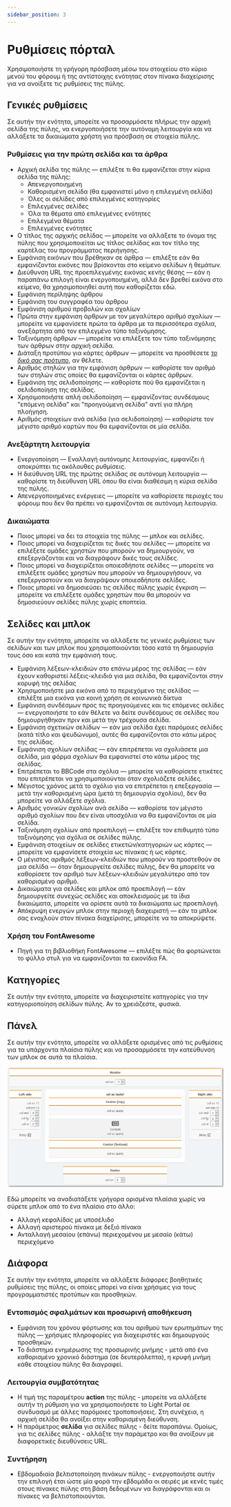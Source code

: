```yaml
---
sidebar_position: 3
---
```


# Ρυθμίσεις πόρταλ
Χρησιμοποιήστε τη γρήγορη πρόσβαση μέσω του στοιχείου στο κύριο μενού του φόρουμ ή της αντίστοιχης ενότητας στον πίνακα διαχείρισης για να ανοίξετε τις ρυθμίσεις της πύλης.

## Γενικές ρυθμίσεις
Σε αυτήν την ενότητα, μπορείτε να προσαρμόσετε πλήρως την αρχική σελίδα της πύλης, να ενεργοποιήσετε την αυτόνομη λειτουργία και να αλλάξετε τα δικαιώματα χρήστη για πρόσβαση σε στοιχεία πύλης.

### Ρυθμίσεις για την πρώτη σελίδα και τα άρθρα

* Αρχική σελίδα της πύλης — επιλέξτε τι θα εμφανίζεται στην κύρια σελίδα της πύλης:
    * Απενεργοποιημένη
    * Καθορισμένη σελίδα (θα εμφανιστεί μόνο η επιλεγμένη σελίδα)
    * Όλες οι σελίδες από επιλεγμένες κατηγορίες
    * Επιλεγμένες σελίδες
    * Όλα τα θέματα από επιλεγμένες ενότητες
    * Επιλεγμένα θέματα
    * Επιλεγμένες ενότητες
* Ο τίτλος της αρχικής σελίδας — μπορείτε να αλλάξετε το όνομα της πύλης που χρησιμοποιείται ως τίτλος σελίδας και τον τίτλο της καρτέλας του προγράμματος περιήγησης.
* Εμφάνιση εικόνων που βρέθηκαν σε άρθρα — επιλέξτε εάν θα εμφανίζονται εικόνες που βρίσκονται στο κείμενο σελίδων ή θεμάτων.
* Διεύθυνση URL της προεπιλεγμένης εικόνας κενής θέσης — εάν η παραπάνω επιλογή είναι ενεργοποιημένη, αλλά δεν βρεθεί εικόνα στο κείμενο, θα χρησιμοποιηθεί αυτή που καθορίζεται εδώ.
* Εμφάνιση περίληψης άρθρου
* Εμφάνιση του συγγραφέα του άρθρου
* Εμφάνιση αριθμού προβολών και σχολίων
* Πρώτα στην εμφάνιση άρθρων με τον μεγαλύτερο αριθμό σχολίων — μπορείτε να εμφανίσετε πρώτα τα άρθρα με τα περισσότερα σχόλια, ανεξάρτητα από τον επιλεγμένο τύπο ταξινόμησης.
* Ταξινόμηση άρθρων — μπορείτε να επιλέξετε τον τύπο ταξινόμησης των άρθρων στην αρχική σελίδα.
* Διάταξη προτύπου για κάρτες άρθρων — μπορείτε να προσθέσετε _[το δικό σας πρότυπο](/how-to/create-layout)_, αν θέλετε.
* Αριθμός στηλών για την εμφάνιση άρθρων — καθορίστε τον αριθμό των στηλών στις οποίες θα εμφανίζονται οι κάρτες άρθρων.
* Εμφάνιση της σελιδοποίησης — καθορίστε πού θα εμφανίζεται η σελιδοποίηση της σελίδας.
* Χρησιμοποιήστε απλή σελιδοποίηση — εμφανίζοντας συνδέσμους "επόμενη σελίδα" και "προηγούμενη σελίδα" αντί για πλήρη πλοήγηση.
* Αριθμός στοιχείων ανά σελίδα (για σελιδοποίηση) — καθορίστε τον μέγιστο αριθμό καρτών που θα εμφανίζονται σε μία σελίδα.

### Ανεξάρτητη λειτουργία

* Ενεργοποίηση — Εναλλαγή αυτόνομης λειτουργίας, εμφανίζει ή αποκρύπτει τις ακόλουθες ρυθμίσεις.
* Η διεύθυνση URL της πρώτης σελίδας σε αυτόνομη λειτουργία — καθορίστε τη διεύθυνση URL όπου θα είναι διαθέσιμη η κύρια σελίδα της πύλης.
* Απενεργοποιημένες ενέργειες — μπορείτε να καθορίσετε περιοχές του φόρουμ που δεν θα πρέπει να εμφανίζονται σε αυτόνομη λειτουργία.

### Δικαιώματα

* Ποιος μπορεί να δει τα στοιχεία της πύλης — μπλοκ και σελίδες.
* Ποιος μπορεί να διαχειρίζεται τις δικές του σελίδες — μπορείτε να επιλέξετε ομάδες χρηστών που μπορούν να δημιουργούν, να επεξεργάζονται και να διαγράφουν δικές τους σελίδες.
* Ποιος μπορεί να διαχειρίζεται οποιεσδήποτε σελίδες — μπορείτε να επιλέξετε ομάδες χρηστών που μπορούν να δημιουργήσουν, να επεξεργαστούν και να διαγράψουν οποιεσδήποτε σελίδες.
* Ποιος μπορεί να δημοσιεύσει τις σελίδες πύλης χωρίς έγκριση — μπορείτε να επιλέξετε ομάδες χρηστών που θα μπορούν να δημοσιεύουν σελίδες πύλης χωρίς εποπτεία.

## Σελίδες και μπλοκ
Σε αυτήν την ενότητα, μπορείτε να αλλάξετε τις γενικές ρυθμίσεις των σελίδων και των μπλοκ που χρησιμοποιούνται τόσο κατά τη δημιουργία τους όσο και κατά την εμφάνισή τους.

* Εμφάνιση λέξεων-κλειδιών στο επάνω μέρος της σελίδας — εάν έχουν καθοριστεί λέξεις-κλειδιά για μια σελίδα, θα εμφανίζονται στην κορυφή της σελίδας
* Χρησιμοποιήστε μια εικόνα από το περιεχόμενο της σελίδας — επιλέξτε μια εικόνα για κοινή χρήση σε κοινωνικά δίκτυα
* Εμφάνιση συνδέσμων προς τις προηγούμενες και τις επόμενες σελίδες — ενεργοποιήστε το εάν θέλετε να δείτε συνδέσμους σε σελίδες που δημιουργήθηκαν πριν και μετά την τρέχουσα σελίδα.
* Εμφάνιση σχετικών σελίδων — εάν μια σελίδα έχει παρόμοιες σελίδες (κατά τίτλο και ψευδώνυμο), αυτές θα εμφανίζονται στο κάτω μέρος της σελίδας.
* Εμφάνιση σχολίων σελίδας — εάν επιτρέπεται να σχολιάσετε μια σελίδα, μια φόρμα σχολίων θα εμφανιστεί στο κάτω μέρος της σελίδας.
* Επιτρέπεται το BBCode στα σχόλια — μπορείτε να καθορίσετε ετικέτες που επιτρέπεται να χρησιμοποιούνται όταν σχολιάζετε σελίδες.
* Μέγιστος χρόνος μετά το σχόλιο για να επιτρέπεται η επεξεργασία — μετά την καθορισμένη ώρα (μετά τη δημιουργία σχολίου), δεν θα μπορείτε να αλλάξετε σχόλια.
* Αριθμός γονικών σχολίων ανά σελίδα — καθορίστε τον μέγιστο αριθμό σχολίων που δεν είναι υποσχόλια να θα εμφανίζονται σε μία σελίδα.
* Ταξινόμηση σχολίων από προεπιλογή — επιλέξτε τον επιθυμητό τύπο ταξινόμησης για σχόλια σε σελίδες πύλης.
* Εμφάνιση στοιχείων σε σελίδες ετικετών/κατηγοριών ως κάρτες — μπορείτε να εμφανίσετε στοιχεία ως πίνακας ή ως κάρτες.
* Ο μέγιστος αριθμός λέξεων-κλειδιών που μπορούν να προστεθούν σε μια σελίδα — όταν δημιουργείτε σελίδες πύλης, δεν θα μπορείτε να καθορίσετε τον αριθμό των λέξεων-κλειδιών μεγαλύτερο από τον καθορισμένο αριθμό.
* Δικαιώματα για σελίδες και μπλοκ από προεπιλογή — εάν δημιουργείτε συνεχώς σελίδες και αποκλεισμούς με τα ίδια δικαιώματα, μπορείτε να ορίσετε αυτά τα δικαιώματα ως προεπιλογή.
* Απόκρυψη ενεργών μπλοκ στην περιοχή διαχειριστή — εάν τα μπλοκ σας ενοχλούν στον πίνακα διαχείρισης, μπορείτε να τα αποκρύψετε.

### Χρήση του FontAwesome
* Πηγή για τη βιβλιοθήκη FontAwesome — επιλέξτε πώς θα φορτώνεται το φύλλο στυλ για να εμφανίζονται τα εικονίδια FA.

## Κατηγορίες
Σε αυτήν την ενότητα, μπορείτε να διαχειριστείτε κατηγορίες για την κατηγοριοποίηση σελίδων πύλης. Αν το χρειάζεστε, φυσικά.

## Πάνελ
Σε αυτήν την ενότητα, μπορείτε να αλλάξετε ορισμένες από τις ρυθμίσεις για τα υπάρχοντα πλαίσια πύλης και να προσαρμόσετε την κατεύθυνση των μπλοκ σε αυτά τα πλαίσια.

![Πάνελ](panels.png)

Εδώ μπορείτε να αναδιατάξετε γρήγορα ορισμένα πλαίσια χωρίς να σύρετε μπλοκ από το ένα πλαίσιο στο άλλο:
* Αλλαγή κεφαλίδας με υποσέλιδο
* Αλλαγή αριστερού πίνακα με δεξιό πίνακα
* Ανταλλαγή μεσαίου (επάνω) περιεχομένου με μεσαίο (κάτω) περιεχόμενο

## Διάφορα
Σε αυτήν την ενότητα, μπορείτε να αλλάξετε διάφορες βοηθητικές ρυθμίσεις της πύλης, οι οποίες μπορεί να είναι χρήσιμες για τους προγραμματιστές προτύπων και προσθηκών.

### Εντοπισμός σφαλμάτων και προσωρινή αποθήκευση

* Εμφάνιση του χρόνου φόρτωσης και του αριθμού των ερωτημάτων της πύλης — χρήσιμες πληροφορίες για διαχειριστές και δημιουργούς προσθηκών.
* Το διάστημα ενημέρωσης της προσωρινής μνήμης - μετά από ένα καθορισμένο χρονικό διάστημα (σε δευτερόλεπτα), η κρυφή μνήμη κάθε στοιχείου πύλης θα διαγραφεί.

### Λειτουργία συμβατότητας
* Η τιμή της παραμέτρου **action** της πύλης - μπορείτε να αλλάξετε αυτήν τη ρύθμιση για να χρησιμοποιήσετε το Light Portal σε συνδυασμό με άλλες παρόμοιες τροποποιήσεις. Στη συνέχεια, η αρχική σελίδα θα ανοίξει στην καθορισμένη διεύθυνση.
* Η παράμετρος **σελίδα** για σελίδες πύλης - δείτε παραπάνω. Ομοίως, για τις σελίδες πύλης - αλλάξτε την παράμετρο και θα ανοίξουν με διαφορετικές διευθύνσεις URL.

### Συντήρηση
* Εβδομαδιαία βελτιστοποίηση πινάκων πύλης - ενεργοποιήστε αυτήν την επιλογή έτσι ώστε μία φορά την εβδομάδα οι σειρές με κενές τιμές στους πίνακες πύλης στη βάση δεδομένων να διαγράφονται και οι πίνακες να βελτιστοποιούνται.